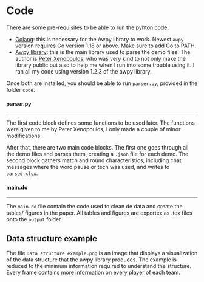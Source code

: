 # Code
There are some pre-requisites to be able to run the pyhton code:
- [Golang](https://go.dev/dl/): this is necessary for the Awpy library to work. Newest `awpy` version requires Go version 1.18 or above. Make sure to add Go to PATH.
- [Awpy library](https://awpy.readthedocs.io/en/latest/installation.html): this is the main library used to parse the demo files. The author is [Peter Xenopoulos](http://www.peterxeno.com/), who was very kind to not only make the library public but also to help me when I run into some trouble using it. I ran all my code using version 1.2.3 of the awpy library.

Once both are installed, you should be able to run `parser.py`, provided in the folder `code`.
#### parser.py
---

The first code block defines some functions to be used later. The functions were given to me by Peter Xenopoulos, I only made a couple of minor modifications.

After that, there are two main code blocks. The first one goes through all the demo files and parses them, creating a `.json` file for each demo. The second block gathers match and round characteristics, including chat messages where the word pause or tech was used, and writes to `parsed.xlsx`.

#### main.do
---
The `main.do` file contain the code used to clean de data and create the tables/ figures in the paper. All tables and figures are exportex as .tex files onto the `output` folder.

## Data structure example
The file `Data structure example.png` is an image that displays a visualization of the data structure that the awpy library produces. The example is reduced to the minimum information required to understand the structure. Every frame contains more information on every player of each team.
